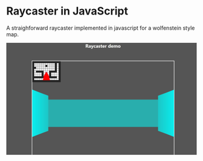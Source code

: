 # Raycaster in JavaScript

A straighforward raycaster implemented in javascript for a wolfenstein style map.

![Screenshot](/screen.jpg)
